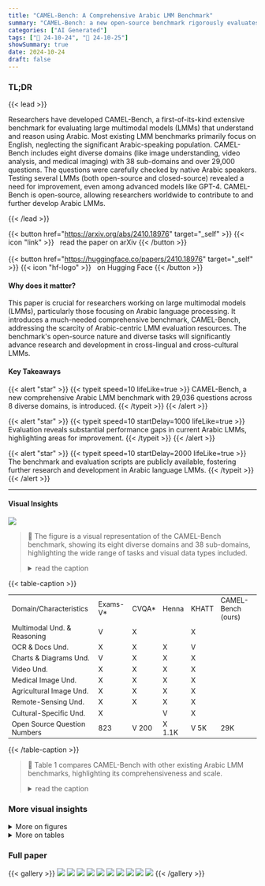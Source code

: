 ```yaml
---
title: "CAMEL-Bench: A Comprehensive Arabic LMM Benchmark"
summary: "CAMEL-Bench: a new open-source benchmark rigorously evaluates Arabic LMMs across 8 diverse domains and 38 sub-domains, revealing significant room for improvement even in top models."
categories: ["AI Generated"]
tags: ["🔖 24-10-24", "🤗 24-10-25"]
showSummary: true
date: 2024-10-24
draft: false
---
```


### TL;DR


{{< lead >}}

Researchers have developed CAMEL-Bench, a first-of-its-kind extensive benchmark for evaluating large multimodal models (LMMs) that understand and reason using Arabic.  Most existing LMM benchmarks primarily focus on English, neglecting the significant Arabic-speaking population. CAMEL-Bench includes eight diverse domains (like image understanding, video analysis, and medical imaging) with 38 sub-domains and over 29,000 questions.  The questions were carefully checked by native Arabic speakers.  Testing several LMMs (both open-source and closed-source) revealed a need for improvement, even among advanced models like GPT-4.  CAMEL-Bench is open-source, allowing researchers worldwide to contribute to and further develop Arabic LMMs.

{{< /lead >}}


{{< button href="https://arxiv.org/abs/2410.18976" target="_self" >}}
{{< icon "link" >}} &nbsp; read the paper on arXiv
{{< /button >}}
<br><br>
{{< button href="https://huggingface.co/papers/2410.18976" target="_self" >}}
{{< icon "hf-logo" >}} &nbsp; on Hugging Face
{{< /button >}}

#### Why does it matter?
This paper is crucial for researchers working on large multimodal models (LMMs), particularly those focusing on Arabic language processing.  It introduces a much-needed comprehensive benchmark, CAMEL-Bench, addressing the scarcity of Arabic-centric LMM evaluation resources.  The benchmark's open-source nature and diverse tasks will significantly advance research and development in cross-lingual and cross-cultural LMMs.
#### Key Takeaways

{{< alert "star" >}}
{{< typeit speed=10 lifeLike=true >}} CAMEL-Bench, a new comprehensive Arabic LMM benchmark with 29,036 questions across 8 diverse domains, is introduced. {{< /typeit >}}
{{< /alert >}}

{{< alert "star" >}}
{{< typeit speed=10 startDelay=1000 lifeLike=true >}} Evaluation reveals substantial performance gaps in current Arabic LMMs, highlighting areas for improvement. {{< /typeit >}}
{{< /alert >}}

{{< alert "star" >}}
{{< typeit speed=10 startDelay=2000 lifeLike=true >}} The benchmark and evaluation scripts are publicly available, fostering further research and development in Arabic language LMMs. {{< /typeit >}}
{{< /alert >}}

------
#### Visual Insights



![](figures/figures_1_0.png)

> 🔼 The figure is a visual representation of the CAMEL-Bench benchmark, showing its eight diverse domains and 38 sub-domains, highlighting the wide range of tasks and visual data types included.
> <details>
> <summary>read the caption</summary>
> Figure 1. The proposed CAMEL-Bench covers eight diverse and challenging domains: multimodal understanding and reasoning, OCR and documents, charts and diagrams, videos, cultural-specific content, medical images, agricultural images, and remote sensing understanding in Arabic. CAMEL-Bench covers 38 sub-domains with over 29K questions carefully curated by native Arabic speakers to rigorously evaluate essential skills desired in Arabic LMMs.
> </details>







{{< table-caption >}}
<br><table id='4' style='font-size:14px'><tr><td>Domain/Characteristics</td><td>Exams-V*</td><td>CVQA*</td><td>Henna</td><td>KHATT</td><td>CAMEL-Bench (ours)</td></tr><tr><td>Multimodal Und. & Reasoning</td><td>V</td><td>X</td><td></td><td>X</td><td></td></tr><tr><td>OCR & Docs Und.</td><td>X</td><td>X</td><td>X</td><td>V</td><td></td></tr><tr><td>Charts & Diagrams Und.</td><td>V</td><td>X</td><td>X</td><td>X</td><td></td></tr><tr><td>Video Und.</td><td>X</td><td>X</td><td>X</td><td>X</td><td></td></tr><tr><td>Medical Image Und.</td><td>X</td><td>X</td><td>X</td><td>X</td><td></td></tr><tr><td>Agricultural Image Und.</td><td>X</td><td>X</td><td>X</td><td>X</td><td></td></tr><tr><td>Remote-Sensing Und.</td><td>X</td><td>X</td><td>X</td><td>X</td><td></td></tr><tr><td>Cultural-Specific Und.</td><td>X</td><td></td><td>V</td><td>X</td><td></td></tr><tr><td>Open Source Question Numbers</td><td>823</td><td>V 200</td><td>X 1.1K</td><td>V 5K</td><td>29K</td></tr></table>{{< /table-caption >}}

> 🔼 Table 1 compares CAMEL-Bench with other existing Arabic LMM benchmarks, highlighting its comprehensiveness and scale.
> <details>
> <summary>read the caption</summary>
> Table 1. Comparison of our CAMEL-Bench with existing Arabic LMM benchmarks: Exams-V [13], CVQA [46], Henna[4], and KHATT [34]. Here * denotes that only Arabic part of benchmark is counted.
> </details>



### More visual insights

<details>
<summary>More on figures
</summary>


![](figures/figures_2_0.png)

> 🔼 Figure 1 is a diagram showing the eight diverse domains and 38 sub-domains covered by the CAMEL-Bench Arabic LMM benchmark, highlighting its comprehensiveness and the variety of tasks it evaluates.
> <details>
> <summary>read the caption</summary>
> Figure 1. The proposed CAMEL-Bench covers eight diverse and challenging domains: multimodal understanding and reasoning, OCR and documents, charts and diagrams, videos, cultural-specific content, medical images, agricultural images, and remote sensing understanding in Arabic. CAMEL-Bench covers 38 sub-domains with over 29K questions carefully curated by native Arabic speakers to rigorously evaluate essential skills desired in Arabic LMMs.
> </details>



![](figures/figures_4_0.png)

> 🔼 This figure illustrates the two-path data filtering and verification pipeline used in CAMEL-Bench for both original and translated Arabic data.
> <details>
> <summary>read the caption</summary>
> Figure 3. The CAMEL-Bench Filtering and Verification Pipeline consists of two paths: Original Arabic and translated Arabic. For original Arabic (top row), a 20% random sample undergoes manual verification; if errors are below 40%, the data passes; otherwise, the entire sub-category is reviewed. For Translated Arabic (bottom row), We employ Qwen7B model [8] to assess semantic similarity between the original and translated question-answer pairs on fuzzy-basis evaluation. Pairs passing the evaluation proceed, while those that fail undergo manual review. Based on this, data may require Manual Handling for manual re-translation, Refine & Verify for refinement through the model, or Non-Translated Review where the data is re-sent for translation due to the absence of an Arabic version.
> </details>



![](figures/figures_5_0.png)

> 🔼 Figure 4 presents qualitative examples illustrating the struggles of different closed-weight models on various tasks within the CAMEL-Bench benchmark, highlighting correct and incorrect responses.
> <details>
> <summary>read the caption</summary>
> Figure 4. Qualitative example highlighting different scenarios where different closed-weight models struggle on CAMEL-Bench. The correct response is shown in green, and the incorrect one in the red box.
> </details>



![](figures/figures_5_1.png)

> 🔼 Figure 5 shows examples of open-source LLMs failing on various tasks within the CAMEL-Bench benchmark, highlighting challenges in cultural understanding, medical image interpretation, and agricultural image understanding.
> <details>
> <summary>read the caption</summary>
> Figure 5. Qualitative example highlighting different scenarios where different open-weight models struggle on CAMEL-Bench. The correct response is shown in green, and the incorrect one in the red box.
> </details>



</details>




<details>
<summary>More on tables
</summary>


{{< table-caption >}}
<table id='0' style='font-size:14px'><tr><td>Domains</td><td>Sub-Domains</td><td>Source</td><td>Number of Questions</td></tr><tr><td rowspan="10">Multimodal Understanding and Reasoning</td><td>Visual Understanding/ Reasoning</td><td>MME, MMBench, MMT-Bench-MI, SEED, MMMU</td><td>3,971</td></tr><tr><td>Object Hallucination Evaluation</td><td>CountBench, MMT-Bench-MI, POPE</td><td>997</td></tr><tr><td>Math and Logic Reasoning</td><td>MathVista</td><td>531</td></tr><tr><td>Scientific Reasoning</td><td>ScienceQA-IMG, Exams-V</td><td>1,624</td></tr><tr><td>Visual Question Answering</td><td>GQA, VizWiz, VQAv2</td><td>3,840</td></tr><tr><td>InforGrahpics VQA</td><td>AI-Generated (GPT-4o), Pinterest</td><td>120</td></tr><tr><td>Complex Visual Perception</td><td>BLINK</td><td>1,422</td></tr><tr><td>Real-world Spatial Understanding</td><td>RealWorldQA</td><td>624</td></tr><tr><td>Multi-image Understanding</td><td>MMT-Bench-MI, MuirBench</td><td>1,062</td></tr><tr><td>Object-level Perception</td><td>COCO, ImageNet, Mocheg, Snli-Ve</td><td>60</td></tr><tr><td rowspan="9">OCR and Document Understanding</td><td>Scanned Documents (OCR)</td><td>ArabicDatasetOCR</td><td>480</td></tr><tr><td>Scanned Documents (VQA)</td><td>MTVQA</td><td>703</td></tr><tr><td>Scene Text (OCR)</td><td>EvArEST</td><td>1,217</td></tr><tr><td>Books (OCR)</td><td>Historical Arabic Handwritten Text Recognition Dataset</td><td>40</td></tr><tr><td>PowerPoint Slides (OCR)</td><td>ISI-PPT-Dataset</td><td>2,354</td></tr><tr><td>PowerPoint Slides (VQA)</td><td>ISI-PPT-Dataset</td><td>711</td></tr><tr><td>Handwriting (OCR)</td><td>KHATT Line</td><td>1,400</td></tr><tr><td>Newsletters (OCR)</td><td>PATD</td><td>506</td></tr><tr><td>Lines (OCR)</td><td>PATS-01</td><td>520</td></tr><tr><td rowspan="3">Chart and Diagram Understanding</td><td>Charts</td><td>ChartQA</td><td>745</td></tr><tr><td>Diagrams Understanding</td><td>MMMU (diagrams), ICON-QA, AI-Generated, Pinterest, BCE-Arabic</td><td>1,994</td></tr><tr><td>Tables</td><td>BCE-Arabic, Excel</td><td>81</td></tr><tr><td rowspan="3">Video Understanding</td><td>Countries/ Landmarks</td><td>Pexel</td><td>87</td></tr><tr><td>Cultural-Specific Occasions</td><td>Pexel</td><td>24</td></tr><tr><td>General Video Scenes</td><td>Video-MME</td><td>654</td></tr><tr><td rowspan="3">Cultural Specific Understanding</td><td>Celebrities</td><td>arab-celeb-dataset</td><td>444</td></tr><tr><td>Food</td><td>arabic-food-101, Pexel</td><td>347</td></tr><tr><td>Countries/ Landmarks</td><td>Pexel</td><td>494</td></tr><tr><td rowspan="7">Medical Imaging Understanding</td><td>Basic Medical Science</td><td>MMMU, MMMU Pro</td><td>89</td></tr><tr><td>Clinical Medicine</td><td>MMMU, MMMU Pro</td><td>83</td></tr><tr><td>Public Health</td><td>MMMU, MMMU Pro</td><td>87</td></tr><tr><td>Pharmacy</td><td>MMMU, MMMU Pro</td><td>82</td></tr><tr><td>Diagnosis</td><td>MMMU, MMMU Pro</td><td>87</td></tr><tr><td></td><td>MMT-MI-Bench</td><td>78</td></tr><tr><td>Medical Understanding</td><td></td><td>769</td></tr><tr><td>Agricultural Image Understanding</td><td>Agriculture Image Understanding Remote Sensing Understanding</td><td>AgroGPT GeoChat</td><td>709</td></tr><tr><td colspan="3">Remote Sensing Understanding Total</td><td>29,036</td></tr></table>{{< /table-caption >}}
> 🔼 {{ table.description }}
> <details>
> <summary>read the caption</summary>
> {{ table.caption }}
> </details>


> Table 2 details the different data sources and number of questions used for each of the 38 sub-domains within the eight domains of the CAMEL-Bench benchmark.


{{< table-caption >}}
<table id='0' style='font-size:16px'><tr><td>Method</td><td>MM Understanding & Reasoning</td><td>OCR & Document Understanding</td><td>Charts & Diagram Understanding</td><td>Video Understanding</td><td>Cultural Specific Understanding</td><td>Medical Imaging</td><td>Agro Specific</td><td>Remote Sensing Understanding</td></tr><tr><td>GPT-4o</td><td>57.90</td><td>59.11</td><td>73.57</td><td>74.27</td><td>80.86</td><td>49.90</td><td>80.75</td><td>22.85</td></tr><tr><td>GPT-4o-mini</td><td>48.82</td><td>42.89</td><td>64.98</td><td>68.11</td><td>65.92</td><td>47.37</td><td>79.58</td><td>16.93</td></tr><tr><td>Gemini-1.5-Pro</td><td>46.67</td><td>36.59</td><td>47.06</td><td>42.94</td><td>56.24</td><td>33.77</td><td>72.12</td><td>17.07</td></tr><tr><td>Gemini-1.5-Flash</td><td>45.58</td><td>33.59</td><td>48.25</td><td>53.31</td><td>46.54</td><td>42.86</td><td>76.06</td><td>14.95</td></tr><tr><td>Pangea-7B</td><td>40.09</td><td>26.47</td><td>38.87</td><td>49.01</td><td>20.34</td><td>31.99</td><td>74.51</td><td>6.67</td></tr><tr><td>Qwen2-VL-2B</td><td>40.59</td><td>25.68</td><td>27.83</td><td>38.90</td><td>34.27</td><td>29.12</td><td>52.02</td><td>12.56</td></tr><tr><td>Intern VL2-8B</td><td>30.41</td><td>15.91</td><td>30.27</td><td>51.42</td><td>20.88</td><td>29.48</td><td>44.47</td><td>5.36</td></tr><tr><td>LLaVa-NeXt-7B</td><td>26.33</td><td>19.12</td><td>27.56</td><td>44.90</td><td>28.30</td><td>22.54</td><td>42.00</td><td>8.33</td></tr></table>{{< /table-caption >}}
> 🔼 {{ table.description }}
> <details>
> <summary>read the caption</summary>
> {{ table.caption }}
> </details>


> Table 3 presents a comparison of the performance of seven different large multimodal models (LLMs) across eight diverse domains in the CAMEL-Bench benchmark, highlighting the strengths and weaknesses of both closed-source and open-source models.


</details>


### Full paper

{{< gallery >}}
<img src="paper_images/1.png" class="grid-w50 md:grid-w33 xl:grid-w25" />
<img src="paper_images/2.png" class="grid-w50 md:grid-w33 xl:grid-w25" />
<img src="paper_images/3.png" class="grid-w50 md:grid-w33 xl:grid-w25" />
<img src="paper_images/4.png" class="grid-w50 md:grid-w33 xl:grid-w25" />
<img src="paper_images/5.png" class="grid-w50 md:grid-w33 xl:grid-w25" />
<img src="paper_images/6.png" class="grid-w50 md:grid-w33 xl:grid-w25" />
<img src="paper_images/7.png" class="grid-w50 md:grid-w33 xl:grid-w25" />
<img src="paper_images/8.png" class="grid-w50 md:grid-w33 xl:grid-w25" />
<img src="paper_images/9.png" class="grid-w50 md:grid-w33 xl:grid-w25" />
<img src="paper_images/10.png" class="grid-w50 md:grid-w33 xl:grid-w25" />
{{< /gallery >}}